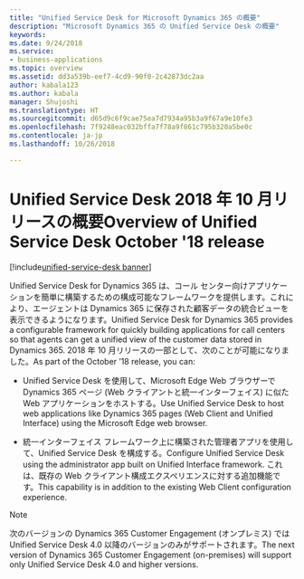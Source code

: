 ```yaml
---
title: "Unified Service Desk for Microsoft Dynamics 365 の概要"
description: "Microsoft Dynamics 365 の Unified Service Desk の概要"
keywords: 
ms.date: 9/24/2018
ms.service:
- business-applications
ms.topic: overview
ms.assetid: dd3a539b-eef7-4cd9-90f0-2c42873dc2aa
author: kabala123
ms.author: kabala
manager: Shujoshi
ms.translationtype: HT
ms.sourcegitcommit: d65d9c6f9cae75ea7d7934a95b3a9f67a9e10fe3
ms.openlocfilehash: 7f9248eac032bffa7f78a9f861c795b320a5be0c
ms.contentlocale: ja-jp
ms.lasthandoff: 10/26/2018

---
```


#  <a name="overview-of-unified-service-desk-october-18-release"></a><span data-ttu-id="e4eb5-103">Unified Service Desk 2018 年 10 月リリースの概要</span><span class="sxs-lookup"><span data-stu-id="e4eb5-103">Overview of Unified Service Desk October '18 release</span></span>

[!include[unified-service-desk banner](../../../includes/unified-service-desk.md)]

<span data-ttu-id="e4eb5-104">Unified Service Desk for Dynamics 365 は、コール センター向けアプリケーションを簡単に構築するための構成可能なフレームワークを提供します。これにより、エージェントは Dynamics 365 に保存された顧客データの統合ビューを表示できるようになります。</span><span class="sxs-lookup"><span data-stu-id="e4eb5-104">Unified Service Desk for Dynamics 365 provides a configurable framework for quickly building applications for call centers so that agents can get a unified view of the customer data stored in Dynamics 365.</span></span> <span data-ttu-id="e4eb5-105">2018 年 10 月リリースの一部として、次のことが可能になりました。</span><span class="sxs-lookup"><span data-stu-id="e4eb5-105">As part of the October ’18 release, you can:</span></span>

- <span data-ttu-id="e4eb5-106">Unified Service Desk を使用して、Microsoft Edge Web ブラウザーで Dynamics 365 ページ (Web クライアントと統一インターフェイス) に似た Web アプリケーションをホストする。</span><span class="sxs-lookup"><span data-stu-id="e4eb5-106">Use Unified Service Desk to host web applications like Dynamics 365 pages (Web Client and Unified Interface) using the Microsoft Edge web browser.</span></span>

- <span data-ttu-id="e4eb5-107">統一インターフェイス フレームワーク上に構築された管理者アプリを使用して、Unified Service Desk を構成する。</span><span class="sxs-lookup"><span data-stu-id="e4eb5-107">Configure Unified Service Desk using the administrator app built on Unified Interface framework.</span></span> <span data-ttu-id="e4eb5-108">これは、既存の Web クライアント構成エクスペリエンスに対する追加機能です。</span><span class="sxs-lookup"><span data-stu-id="e4eb5-108">This capability is in addition to the existing Web Client configuration experience.</span></span>

> [!NOTE]
> <span data-ttu-id="e4eb5-109">次のバージョンの Dynamics 365 Customer Engagement (オンプレミス) では Unified Service Desk 4.0 以降のバージョンのみがサポートされます。</span><span class="sxs-lookup"><span data-stu-id="e4eb5-109">The next version of Dynamics 365 Customer Engagement (on-premises) will support only Unified Service Desk 4.0 and higher versions.</span></span>


